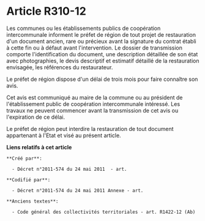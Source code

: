 # Article R310-12

Les communes ou les établissements publics de coopération intercommunale informent le préfet de région de tout projet de
restauration d'un document ancien, rare ou précieux avant la signature du contrat établi à cette fin ou à défaut avant
l'intervention. Le dossier de transmission comporte l'identification du document, une description détaillée de son état avec
photographies, le devis descriptif et estimatif détaillé de la restauration envisagée, les références du restaurateur.

Le préfet de région dispose d'un délai de trois mois pour faire connaître son avis.

Cet avis est communiqué au maire de la commune ou au président de l'établissement public de coopération intercommunale
intéressé. Les travaux ne peuvent commencer avant la transmission de cet avis ou l'expiration de ce délai.

Le préfet de région peut interdire la restauration de tout document appartenant à l'Etat et visé au présent article.

**Liens relatifs à cet article**

	**Créé par**:

	  - Décret n°2011-574 du 24 mai 2011  - art.

	**Codifié par**:

	  - Décret n°2011-574 du 24 mai 2011 Annexe - art.

	**Anciens textes**:

	  - Code général des collectivités territoriales - art. R1422-12 (Ab)
